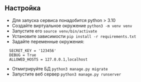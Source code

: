 ## Настройка

 - Для запуска сервиса понадобится python > 3.10
 - Создайте виртуальное окружение `python3 -m venv venv`
 - Запустите его `source venv/bin/activate`
 - Установите зависимости `pip install -r requirements.txt`
 - Задайте переменные окружения:
```shell
  SECRET_KEY = '123456'
  DEBUG = True
  ALLOWED_HOSTS = 127.0.0.1,localhost
```
- Отмигрируйте БД `python3 manage.py migrate`
- Запустите веб сервер `python3 manage.py runserver`
